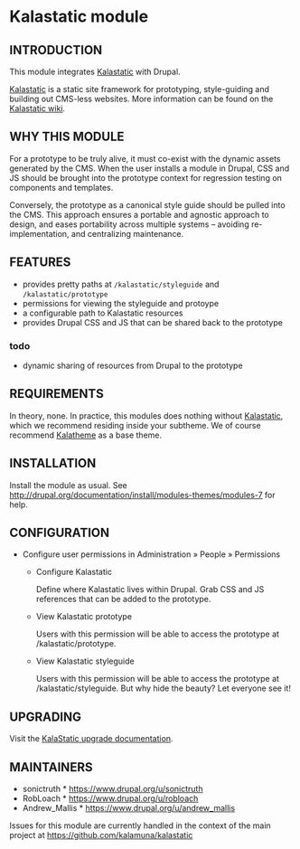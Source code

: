 Kalastatic module
=====================


INTRODUCTION
------------

This module integrates [Kalastatic](https://github.com/kalamuna/kalastatic) 
with Drupal.

[Kalastatic](https://github.com/kalamuna/kalastatic) is a static site framework 
for prototyping, style-guiding and building out CMS-less websites. 
More information can be found on the 
[Kalastatic wiki](https://github.com/kalamuna/kalastatic/wiki).


WHY THIS MODULE
----------------

For a prototype to be truly alive, it must co-exist with the dynamic assets 
generated by the CMS. When the user installs a module in Drupal, CSS and JS 
should be brought into the prototype context for regression testing on 
components and templates.

Conversely, the prototype as a canonical style guide should be pulled into the 
CMS. This approach ensures a portable and agnostic approach to design, and eases 
portability across multiple systems – avoiding re-implementation, and 
centralizing maintenance.


FEATURES
--------

 * provides pretty paths at ``/kalastatic/styleguide`` and 
 ``/kalastatic/prototype``
 * permissions for viewing the styleguide and protoype
 * a configurable path to Kalastatic resources
 * provides Drupal CSS and JS that can be shared back to the prototype


### todo

 * dynamic sharing of resources from Drupal to the prototype


REQUIREMENTS
------------

In theory, none.
In practice, this modules does nothing without 
[Kalastatic](https://github.com/kalamuna/kalastatic), 
which we recommend residing inside your subtheme. We of course recommend 
[Kalatheme](https://www.drupal.org/project/kalatheme) as a base theme.


INSTALLATION
------------

Install the module as usual. 
See http://drupal.org/documentation/install/modules-themes/modules-7 for help.


CONFIGURATION
-------------

 * Configure user permissions in Administration » People » Permissions
   - Configure Kalastatic

     Define where Kalastatic lives within Drupal.
     Grab CSS and JS references that can be added to the prototype.


   - View Kalastatic prototype

     Users with this permission will be able to access the prototype at
     /kalastatic/prototype.

   - View Kalastatic styleguide

     Users with this permission will be able to access the prototype at
     /kalastatic/styleguide. But why hide the beauty? Let everyone see it!


UPGRADING
----------

Visit the [KalaStatic upgrade documentation](https://git.io/vzHdN).


MAINTAINERS
------------

 * sonictruth  * https://www.drupal.org/u/sonictruth
 * RobLoach  * https://www.drupal.org/u/robloach
 * Andrew_Mallis  * https://www.drupal.org/u/andrew_mallis

Issues for this module are currently handled in the context of the main project 
at https://github.com/kalamuna/kalastatic
